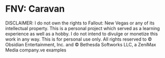 # FNV: Caravan

DISCLAIMER: I do not own the rights to Fallout: New Vegas or any of its intellectual property. This is a personal project which served as a learning experience as well as a hobby. I do not intend to divulge or monetize this work in any way. This is for personal use only. All rights reserved to © Obsidian Entertainment, Inc. and © Bethesda Softworks LLC, a ZeniMax Media company.ve examples
